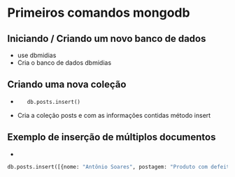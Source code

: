# Primeiros comandos mongodb

## Iniciando / Criando um novo banco de dados 
 - use dbmidias 
 - Cria o banco de dados dbmidias
 
## Criando uma nova coleção
 - ```python 
      db.posts.insert() 
    ```
 - Cria a coleção posts e com as informações contidas método insert
 
## Exemplo de inserção de múltiplos documentos 
 - 
 ```python
 db.posts.insert([{nome: "Antônio Soares", postagem: "Produto com defeito", data: "17-01-2021"}]) 
 ``` 
